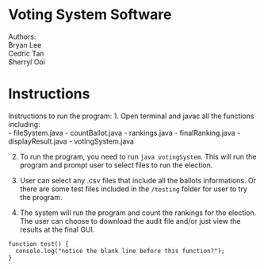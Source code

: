 # Voting System Software
Authors: <br />
Bryan Lee <br />
Cedric Tan <br />
Sherryl Ooi <br />
  

<h1>Instructions  </h1>
Instructions to run the program:
1. Open terminal and javac all the functions including: <br />
- fileSystem.java
- countBallot.java
- rankings.java
- finalRanking.java
- displayResult.java
- votingSystem.java

2. To run the program, you need to run `java votingSystem`. This will run the program and prompt user to select files to run the election.

3. User can select any .csv files that include all the ballots informations. Or there are some test files included in the `/testing` folder for user to try the program.

4. The system will run the program and count the rankings for the election. The user can choose to download the audit file and/or just view the results at the final GUI.

```
function test() {
  console.log("notice the blank line before this function?");
}
```
  
  
  
  
